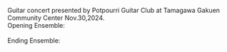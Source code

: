 Guitar concert presented by Potpourri Guitar Club at Tamagawa Gakuen Community Center Nov.30,2024.
<br>Opening Ensemble:<br>
<br>Ending Ensemble:<br>  